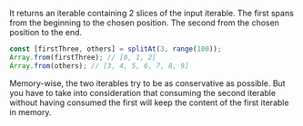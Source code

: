 It returns an iterable containing 2 slices of the input iterable. The first spans from the beginning to the chosen position. The second from the chosen position to the end.

```js
const [firstThree, others] = splitAt(3, range(100));
Array.from(firstThree); // [0, 1, 2]
Array.from(others); // [3, 4, 5, 6, 7, 8, 9]
```

Memory-wise, the two iterables try to be as conservative as possible. But you have to take into consideration that consuming the second iterable without having consumed the first will keep the content of the first iterable in memory.
